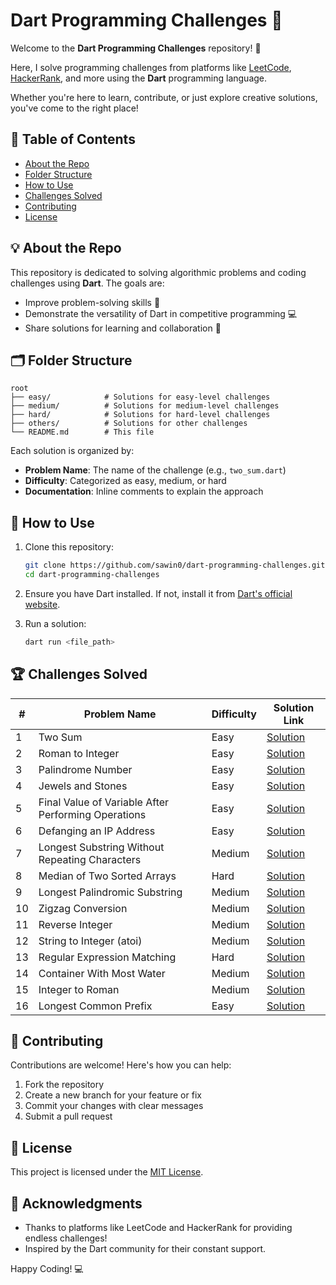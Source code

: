# Dart Programming Challenges 🚀

Welcome to the **Dart Programming Challenges** repository! 🎉

Here, I solve programming challenges from platforms like [LeetCode](https://leetcode.com/), [HackerRank](https://www.hackerrank.com/), and more using the **Dart** programming language.

Whether you're here to learn, contribute, or just explore creative solutions, you've come to the right place!

## 📝 Table of Contents

* [About the Repo](#about-the-repo)
* [Folder Structure](#folder-structure)
* [How to Use](#how-to-use)
* [Challenges Solved](#challenges-solved)
* [Contributing](#contributing)
* [License](#license)

## 💡 About the Repo

This repository is dedicated to solving algorithmic problems and coding challenges using **Dart**. The goals are:

* Improve problem-solving skills 🧠
* Demonstrate the versatility of Dart in competitive programming 💻
* Share solutions for learning and collaboration 🤝

## 🗂️ Folder Structure

```plaintext
root
├── easy/            # Solutions for easy-level challenges
├── medium/          # Solutions for medium-level challenges
├── hard/            # Solutions for hard-level challenges
├── others/          # Solutions for other challenges
└── README.md        # This file
```

Each solution is organized by:

* **Problem Name**: The name of the challenge (e.g., `two_sum.dart`)
* **Difficulty**: Categorized as easy, medium, or hard
* **Documentation**: Inline comments to explain the approach

## 🚀 How to Use

1. Clone this repository:
   ```bash
   git clone https://github.com/sawin0/dart-programming-challenges.git
   cd dart-programming-challenges
   ```

2. Ensure you have Dart installed. If not, install it from [Dart's official website](https://dart.dev/get-dart).

3. Run a solution:
   ```bash
   dart run <file_path>
   ```

## 🏆 Challenges Solved

| #  | Problem Name | Difficulty | Solution Link |
|----|--------------|------------|---------------|
| 1  | Two Sum | Easy | [Solution](easy/two_sum.dart) |
| 2  | Roman to Integer | Easy | [Solution](medium/roman_to_integer.dart) |
| 3  | Palindrome Number | Easy | [Solution](medium/palindrome_number.dart) |
| 4  | Jewels and Stones | Easy | [Solution](hard/jewels_and_stones.dart) |
| 5  | Final Value of Variable After Performing Operations | Easy | [Solution](medium/final_value_after_operation.dart) |
| 6  | Defanging an IP Address | Easy | [Solution](medium/defanging_ip_address.dart) |
| 7  | Longest Substring Without Repeating Characters | Medium | [Solution](medium/longest_substring_without_repeating.dart) |
| 8  | Median of Two Sorted Arrays | Hard | [Solution](hard/median_of_two_sorted_arrays.dart) |
| 9  | Longest Palindromic Substring | Medium | [Solution](medium/longest_palindromic_substring.dart) |
| 10 | Zigzag Conversion | Medium | [Solution](medium/zigzag_conversion.dart) |
| 11 | Reverse Integer | Medium | [Solution](medium/reverse_integer.dart) |
| 12 | String to Integer (atoi) | Medium | [Solution](medium/string_to_integer_(atoi).dart) |
| 13 | Regular Expression Matching | Hard | [Solution](hard/regular_expression_matching.dart) |
| 14 | Container With Most Water | Medium | [Solution](medium/container_with_most_water.dart) |
| 15 | Integer to Roman | Medium | [Solution](medium/integer_to_roman.dart) |
| 16 | Longest Common Prefix | Easy | [Solution](easy/longest_common_prefix.dart) |

## 🤝 Contributing

Contributions are welcome! Here's how you can help:

1. Fork the repository
2. Create a new branch for your feature or fix
3. Commit your changes with clear messages
4. Submit a pull request

## 📜 License

This project is licensed under the [MIT License](LICENSE).

## 🌟 Acknowledgments

* Thanks to platforms like LeetCode and HackerRank for providing endless challenges!
* Inspired by the Dart community for their constant support.

Happy Coding! 💻
